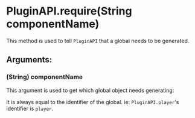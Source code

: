 # PluginAPI.require(String componentName)
This method is used to tell `PluginAPI` that a global needs to be generated.

## Arguments:

### (String) componentName
This argument is used to get which global object needs generating:

It is always equal to the identifier of the global. ie: `PluginAPI.player`'s identifier is `player`.

